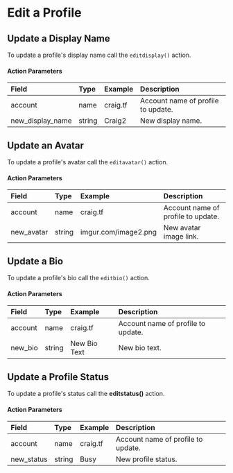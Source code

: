 # Edit a Profile

## Update a Display Name

To update a profile's display name call the `editdisplay()` action.

#### Action Parameters

| Field | Type | Example | Description |
| :--- | :--- | :--- | :--- |
| account | name | craig.tf | Account name of profile to update. |
| new\_display\_name | string | Craig2 | New display name. |

## Update an Avatar

To update a profile's avatar call the `editavatar()` action.

#### Action Parameters

| Field | Type | Example | Description |
| :--- | :--- | :--- | :--- |
| account | name | craig.tf | Account name of profile to update. |
| new\_avatar | string | imgur.com/image2.png | New avatar image link. |

## Update a Bio

To update a profile's bio call the `editbio()` action.

#### Action Parameters

| Field | Type | Example | Description |
| :--- | :--- | :--- | :--- |
| account | name | craig.tf | Account name of profile to update. |
| new\_bio | string | New Bio Text | New bio text. |

## Update a Profile Status

To update a profile's status call the **editstatus\(\)** action.

#### Action Parameters

| Field | Type | Example | Description |
| :--- | :--- | :--- | :--- |
| account | name | craig.tf | Account name of profile to update. |
| new\_status | string | Busy | New profile status. |

